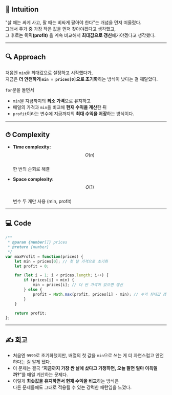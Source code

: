 

## 🧠 Intuition  
"살 때는 싸게 사고, 팔 때는 비싸게 팔아야 한다"는 개념을 먼저 떠올렸다.  
그래서 주가 중 가장 작은 값을 먼저 찾아야겠다고 생각했고,  
그 후로는 **이익(profit)** 을 계속 비교해서 **최대값으로 갱신**해가야겠다고 생각했다.

---

## 🔍 Approach  
처음엔 `min`을 최대값으로 설정하고 시작했다가,  
지금은 **더 안전하게 `min = prices[0]`으로 초기화**하는 방식이 낫다는 걸 깨달았다.

`for`문을 돌면서  
- `min`을 지금까지의 **최소 가격**으로 유지하고  
- 매일의 가격과 `min`을 비교해 **현재 수익을 계산**한 뒤  
- `profit`이라는 변수에 지금까지의 **최대 수익을 저장**하는 방식이다.

---

## ⏱ Complexity

- **Time complexity:** $$O(n)$$  
  한 번의 순회로 해결

- **Space complexity:** $$O(1)$$  
  변수 두 개만 사용 (min, profit)

---

## 💻 Code

```javascript
/**
 * @param {number[]} prices
 * @return {number}
 */
var maxProfit = function(prices) {
    let min = prices[0]; // 첫 날 가격으로 초기화
    let profit = 0;

    for (let i = 1; i < prices.length; i++) {
        if (prices[i] < min) {
            min = prices[i]; // 더 싼 가격이 있으면 갱신
        } else {
            profit = Math.max(profit, prices[i] - min); // 수익 최대값 갱신
        }
    }

    return profit;
};
```

---

## ✍️ 회고
- 처음엔 `9999`로 초기화했지만, 배열의 첫 값을 `min`으로 쓰는 게 더 자연스럽고 안전하다는 걸 알게 됐다.
- 이 문제는 결국 “**지금까지 가장 싼 날에 샀다고 가정하면, 오늘 팔면 얼마 이득일까?**”를 매일 계산하는 문제다.
- 이렇게 **최솟값을 유지하면서 현재 수익을 비교**하는 방식은  
  다른 문제들에도 그대로 적용될 수 있는 강력한 패턴임을 느꼈다.
